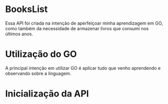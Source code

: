 # BooksList

Essa API foi criada na intenção de aperfeiçoar minha aprendizagem em GO, como também da necessidade de armazenar livros que consumi nos últimos anos.

# Utilização do GO
A principal intenção em utilizar GO é aplicar tudo que venho aprendendo e observando sobre a linguagem.

# Inicialização da API